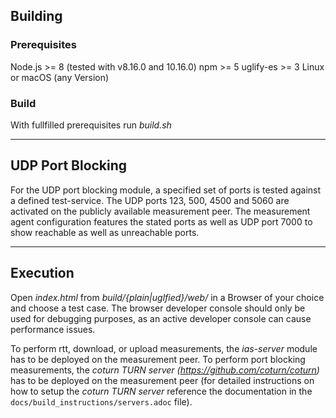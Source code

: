 ## Building ##

### Prerequisites ###
Node.js >= 8 (tested with v8.16.0 and 10.16.0)
npm >= 5
uglify-es >= 3
Linux or macOS (any Version)

### Build ###
With fullfilled prerequisites run *build.sh*

---------------

## UDP Port Blocking

For the UDP port blocking module, a specified set of ports is tested against a defined test-service. The UDP ports 123, 500, 4500 and 5060 are activated on the publicly available measurement peer. The measurement agent configuration features the stated ports as well as UDP port 7000 to show reachable as well as unreachable ports.

---------------

## Execution ##
Open *index.html* from *build/{plain|uglfied}/web/* in a Browser of your choice and choose a test case. The browser developer console should only be used for debugging purposes, as an active developer console can cause performance issues.

To perform rtt, download, or upload measurements, the *ias-server* module has to be deployed on the measurement peer.
To perform port blocking measurements, the *coturn TURN server (https://github.com/coturn/coturn)* has to be deployed on the measurement peer (for detailed instructions on how to setup the *coturn TURN server* reference the documentation in the `docs/build_instructions/servers.adoc` file).
